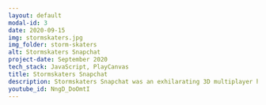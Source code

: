 ```yaml
---
layout: default
modal-id: 3
date: 2020-09-15
img: stormskaters.jpg
img_folder: storm-skaters
alt: Stormskaters Snapchat
project-date: September 2020
tech_stack: JavaScript, PlayCanvas
title: Stormskaters Snapchat
description: Stormskaters Snapchat was an exhilarating 3D multiplayer hoverboard racing game available exclusively on Snapchat's Snap Games platform. In this fast-paced action game, players competed in real-time, navigating futuristic tracks on flying hoverboards while striving to stay ahead of an encroaching storm. The gameplay was further intensified by obstacles and traps left behind by other players, adding a strategic layer to the race. Victory was achieved by being the first to cross the finish line, making each match a thrilling contest of speed and strategy. 
youtube_id: NngD_DoOmtI
--- 
```

